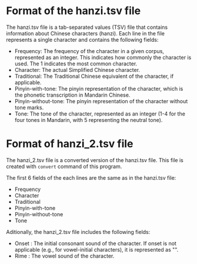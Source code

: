 # Format of the hanzi.tsv file

The hanzi.tsv file is a tab-separated values (TSV) file that contains information about Chinese characters (hanzi). Each line in the file represents a single character and contains the following fields:
- Frequency: The frequency of the character in a given corpus, represented as an integer. This indicates how commonly the character is used. The 1 indicates the most common character.
- Character: The actual Simplified Chinese character.
- Traditional: The Traditional Chinese equivalent of the character, if applicable.
- Pinyin-with-tone: The pinyin representation of the character, which is the phonetic transcription in Mandarin Chinese.
- Pinyin-without-tone: The pinyin representation of the character without tone marks.
- Tone: The tone of the character, represented as an integer (1-4 for the four tones in Mandarin, with 5 representing the neutral tone).

# Format of hanzi_2.tsv file

The hanzi_2.tsv file is a converted version of the hanzi.tsv file. This file is created with `convert` command of this program. 

The first 6 fields of the each lines are the same as in the hanzi.tsv file:
- Frequency
- Character
- Traditional
- Pinyin-with-tone
- Pinyin-without-tone
- Tone

Aditionally, the hanzi_2.tsv file includes the following fields:
- Onset : The initial consonant sound of the character. If onset is not applicable (e.g., for vowel-initial characters), it is represented as "".
- Rime : The vowel sound of the character. 